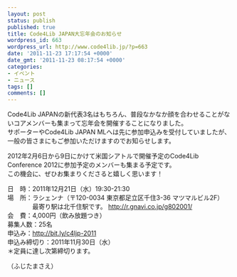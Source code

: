```yaml
---
layout: post
status: publish
published: true
title: Code4Lib JAPAN大忘年会のお知らせ
wordpress_id: 663
wordpress_url: http://www.code4lib.jp/?p=663
date: '2011-11-23 17:17:54 +0000'
date_gmt: '2011-11-23 08:17:54 +0000'
categories:
- イベント
- ニュース
tags: []
comments: []
---
```

<p>Code4Lib JAPANの新代表3名はもちろん、普段なかなか顔を合わせることがないコアメンバーも集まって忘年会を開催することになりました。<!--more--><br />
サポーターやCode4Lib JAPAN MLへは先に参加申込みを受付していましたが、一般の皆さまにもご参加いただけますのでお知らせします。</p>
<p>2012年2月6日から9日にかけて米国シアトルで開催予定のCode4Lib Conference 2012に参加予定のメンバーも集まる予定です。<br />
この機会に、ぜひお集まりくださると嬉しく思います！</p>
<p>日　時：2011年12月21日（水）19:30-21:30<br />
場　所：ラシェンナ（〒120-0034 東京都足立区千住3-36 マツマルビル2F）<br />
　　　　最寄り駅は北千住駅です。 <a href="http://r.gnavi.co.jp/g802001/">http://r.gnavi.co.jp/g802001/</a><br />
会　費：4,000円（飲み放題つき）<br />
募集人数：25名<br />
申込み：<a href="http://bit.ly/c4ljp-2011">http://bit.ly/c4ljp-2011</a><br />
申込み締切り：2011年11月30日（水）<br />
＊定員に達し次第締切ります。</p>
<p>（ふじたまさえ）</p>
